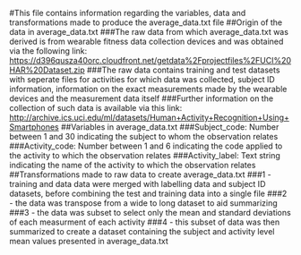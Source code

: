 #This file contains information regarding the variables, data and transformations made to produce the average_data.txt file
##Origin of the data in average_data.txt
###The raw data from which average_data.txt was derived is from wearable fitness data collection devices and was obtained via the following link: https://d396qusza40orc.cloudfront.net/getdata%2Fprojectfiles%2FUCI%20HAR%20Dataset.zip
###The raw data contains training and test datasets with seperate files for activities for which data was collected, subject ID information, information on the exact measurements made by the wearable devices and the measurement data itself
###Further information on the collection of such data is available via this link: http://archive.ics.uci.edu/ml/datasets/Human+Activity+Recognition+Using+Smartphones 
##Variables in average_data.txt
###Subject_code: Number between 1 and 30 indicating the subject to whom the observation relates
###Activity_code: Number between 1 and 6 indicating the code applied to the activity to which the observation relates
###Activity_label: Text string indicating the name of the activity to which the observation relates
##Transformations made to raw data to create average_data.txt
###1 - training and data data were merged with labelling data and subject ID datasets, before combining the test and training data into a single file
###2 - the data was transpose from a wide to long dataset to aid summarizing
###3 - the data was subset to select only the mean and standard deviations of each measurment of each activity
###4 - this subset of data was then summarized to create a dataset containing the subject and activity level mean values presented in average_data.txt
